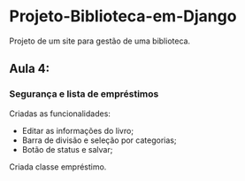 # Projeto-Biblioteca-em-Django
Projeto de um site para gestão de uma biblioteca.

## Aula 4:

### Segurança e lista de empréstimos

Criadas as funcionalidades:

- Editar as informações do livro;
- Barra de divisão e seleção por categorias;
- Botão de status e salvar;

Criada classe empréstimo.

